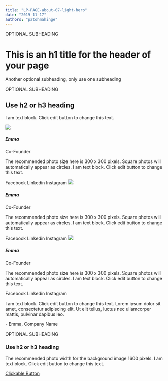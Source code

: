 ```yaml
---
title: "LP-PAGE-about-07-light-hero"
date: "2019-11-17"
authors: "patohmahinge"
---
```


OPTIONAL SUBHEADING

# This is an h1 title for the header of your page

Another optional subheading, only use one subheading

OPTIONAL SUBHEADING

## Use h2 or h3 heading

I am text block. Click edit button to change this text.

![](images/placeholder-300x300.jpg)

##### Emma

Co-Founder

The recommended photo size here is 300 x 300 pixels. Square photos will automatically appear as circles. I am text block. Click edit button to change this text.

Facebook Linkedin Instagram ![](images/placeholder-300x300.jpg)

##### Emma

Co-Founder

The recommended photo size here is 300 x 300 pixels. Square photos will automatically appear as circles. I am text block. Click edit button to change this text.

Facebook Linkedin Instagram ![](images/placeholder-300x300.jpg)

##### Emma

Co-Founder

The recommended photo size here is 300 x 300 pixels. Square photos will automatically appear as circles. I am text block. Click edit button to change this text.

Facebook Linkedin Instagram

I am text block. Click edit button to change this text. Lorem ipsum dolor sit amet, consectetur adipiscing elit. Ut elit tellus, luctus nec ullamcorper mattis, pulvinar dapibus leo.

\- Emma, Company Name

OPTIONAL SUBHEADING

### Use h2 or h3 heading

The recommended photo width for the background image 1600 pixels. I am text block. Click edit button to change this text.

[Clickable Button](#)

